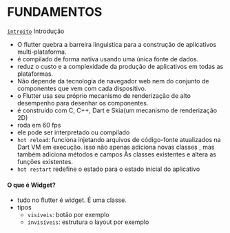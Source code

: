 # FUNDAMENTOS

[`introito`](https://github.com/jcarloscody/flutter_fundamentos/blob/master/introito.md) Introdução


- O flutter quebra a barreira linguistica para a construção de aplicativos multi-plataforma.
- é compilado de forma nativa usando uma única fonte de dados.
- reduz o custo e a complexidade da produção de aplicativos em todas as plataformas.
- Não depende da tecnologia de navegador web nem do conjunto de componentes que vem com cada dispositivo.
- o Flutter usa seu próprio mecanismo de renderização de alto desempenho para desenhar os componentes.
- é construído com C, C++, Dart  e Skia(um mecanismo de renderização 2D)
- roda em 60 fps
- ele pode ser interpretado ou compilado
- `hot reload`: funciona injetando arquivos de código-fonte atualizados na Dart VM em execução. isso não apenas adiciona novas classes , mas também adiciona métodos e campos Às classes existentes e altera as funções existentes.
- `hot restart` redefine o estado para o estado inicial do aplicativo

#### O que é Widget?
- tudo no flutter é widget. É uma classe.
- tipos
    - `visíveis`: botão por exemplo
    - `invisíveis`: estrutura o layout por exemplo